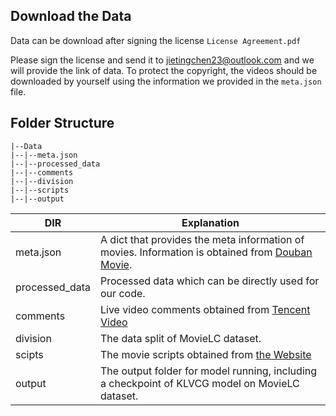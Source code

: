 ## Download the Data
Data can be download after signing the license `License Agreement.pdf`

Please sign the license and send it to jietingchen23@outlook.com and we will provide the link of data. To protect the copyright, the videos should be downloaded by yourself using the information we provided in the `meta.json` file.

## Folder Structure
    |--Data
    |--|--meta.json
    |--|--processed_data
    |--|--comments
    |--|--division
    |--|--scripts
    |--|--output

DIR | Explanation
--- | ---
meta.json | A dict that provides the meta information of movies. Information is obtained from [Douban Movie](https://movie.douban.com/).
processed_data  | Processed data which can be directly used for our code.
comments | Live video comments obtained from [Tencent Video](https://v.qq.com/)
division  | The data split of MovieLC dataset.
scipts | The movie scripts obtained from [the Website](http://assrt.net/)
output | The output folder for model running, including a checkpoint of KLVCG model on MovieLC dataset.